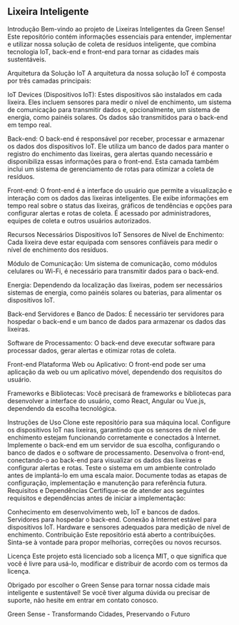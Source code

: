 ## Lixeira Inteligente 

Introdução
Bem-vindo ao projeto de Lixeiras Inteligentes da Green Sense! Este repositório contém informações essenciais para entender, implementar e utilizar nossa solução de coleta de resíduos inteligente, que combina tecnologia IoT, back-end e front-end para tornar as cidades mais sustentáveis.

Arquitetura da Solução IoT
A arquitetura da nossa solução IoT é composta por três camadas principais:

IoT Devices (Dispositivos IoT): Estes dispositivos são instalados em cada lixeira. Eles incluem sensores para medir o nível de enchimento, um sistema de comunicação para transmitir dados e, opcionalmente, um sistema de energia, como painéis solares. Os dados são transmitidos para o back-end em tempo real.

Back-end: O back-end é responsável por receber, processar e armazenar os dados dos dispositivos IoT. Ele utiliza um banco de dados para manter o registro do enchimento das lixeiras, gera alertas quando necessário e disponibiliza essas informações para o front-end. Esta camada também inclui um sistema de gerenciamento de rotas para otimizar a coleta de resíduos.

Front-end: O front-end é a interface do usuário que permite a visualização e interação com os dados das lixeiras inteligentes. Ele exibe informações em tempo real sobre o status das lixeiras, gráficos de tendências e opções para configurar alertas e rotas de coleta. É acessado por administradores, equipes de coleta e outros usuários autorizados.

Recursos Necessários
Dispositivos IoT
Sensores de Nível de Enchimento: Cada lixeira deve estar equipada com sensores confiáveis para medir o nível de enchimento dos resíduos.

Módulo de Comunicação: Um sistema de comunicação, como módulos celulares ou Wi-Fi, é necessário para transmitir dados para o back-end.

Energia: Dependendo da localização das lixeiras, podem ser necessários sistemas de energia, como painéis solares ou baterias, para alimentar os dispositivos IoT.

Back-end
Servidores e Banco de Dados: É necessário ter servidores para hospedar o back-end e um banco de dados para armazenar os dados das lixeiras.

Software de Processamento: O back-end deve executar software para processar dados, gerar alertas e otimizar rotas de coleta.

Front-end
Plataforma Web ou Aplicativo: O front-end pode ser uma aplicação da web ou um aplicativo móvel, dependendo dos requisitos do usuário.

Frameworks e Bibliotecas: Você precisará de frameworks e bibliotecas para desenvolver a interface do usuário, como React, Angular ou Vue.js, dependendo da escolha tecnológica.

Instruções de Uso
Clone este repositório para sua máquina local.
Configure os dispositivos IoT nas lixeiras, garantindo que os sensores de nível de enchimento estejam funcionando corretamente e conectados à Internet.
Implemente o back-end em um servidor de sua escolha, configurando o banco de dados e o software de processamento.
Desenvolva o front-end, conectando-o ao back-end para visualizar os dados das lixeiras e configurar alertas e rotas.
Teste o sistema em um ambiente controlado antes de implantá-lo em uma escala maior.
Documente todas as etapas de configuração, implementação e manutenção para referência futura.
Requisitos e Dependências
Certifique-se de atender aos seguintes requisitos e dependências antes de iniciar a implementação:

Conhecimento em desenvolvimento web, IoT e bancos de dados.
Servidores para hospedar o back-end.
Conexão à Internet estável para dispositivos IoT.
Hardware e sensores adequados para medição de nível de enchimento.
Contribuição
Este repositório está aberto a contribuições. Sinta-se à vontade para propor melhorias, correções ou novos recursos.

Licença
Este projeto está licenciado sob a licença MIT, o que significa que você é livre para usá-lo, modificar e distribuir de acordo com os termos da licença.

Obrigado por escolher o Green Sense para tornar nossa cidade mais inteligente e sustentável! Se você tiver alguma dúvida ou precisar de suporte, não hesite em entrar em contato conosco.

Green Sense - Transformando Cidades, Preservando o Futuro
